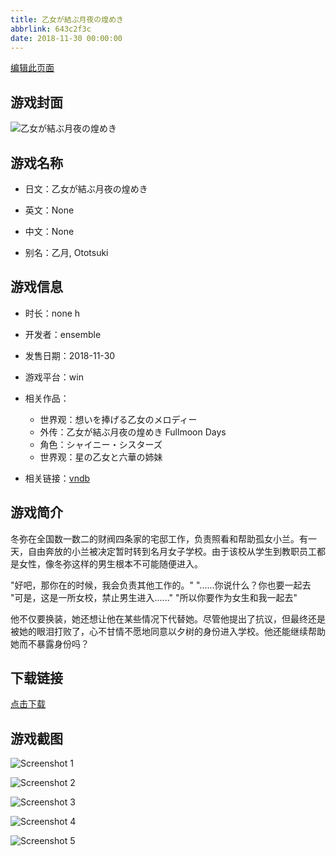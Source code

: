 ```yaml
---
title: 乙女が結ぶ月夜の煌めき
abbrlink: 643c2f3c
date: 2018-11-30 00:00:00
---
```

[编辑此页面](https://github.com/ACG-3/ADV3-source/blob/main/source/_posts/%E4%B9%99%E5%A5%B3%E3%81%8C%E7%B5%90%E3%81%B6%E6%9C%88%E5%A4%9C%E3%81%AE%E7%85%8C%E3%82%81%E3%81%8D.md)

## 游戏封面

![乙女が結ぶ月夜の煌めき](https://pan.timero.xyz/d/onedrive/img_lib_001/%E4%B9%99%E5%A5%B3%E3%81%8C%E7%B5%90%E3%81%B6%E6%9C%88%E5%A4%9C%E3%81%AE%E7%85%8C%E3%82%81%E3%81%8D_cover.avif)


## 游戏名称

- 日文：乙女が結ぶ月夜の煌めき
- 英文：None
- 中文：None

- 别名：乙月, Ototsuki


## 游戏信息

- 时长：none h
- 开发者：ensemble
- 发售日期：2018-11-30
- 游戏平台：win
- 相关作品：
   - 世界观：想いを捧げる乙女のメロディー
   - 外传：乙女が結ぶ月夜の煌めき Fullmoon Days
   - 角色：シャイニー・シスターズ
   - 世界观：星の乙女と六華の姉妹

- 相关链接：[vndb](https://vndb.org/v23338)


## 游戏简介

冬弥在全国数一数二的财阀四条家的宅邸工作，负责照看和帮助孤女小兰。有一天，自由奔放的小兰被决定暂时转到名月女子学校。由于该校从学生到教职员工都是女性，像冬弥这样的男生根本不可能随便进入。

"好吧，那你在的时候，我会负责其他工作的。"
"......你说什么？你也要一起去
"可是，这是一所女校，禁止男生进入......"
"所以你要作为女生和我一起去"

他不仅要换装，她还想让他在某些情况下代替她。尽管他提出了抗议，但最终还是被她的眼泪打败了，心不甘情不愿地同意以夕树的身份进入学校。他还能继续帮助她而不暴露身份吗？




## 下载链接

[点击下载](https://pan.timero.xyz/onedrive/adv_lib_001/%E4%B9%99%E5%A5%B3%E3%81%8C%E7%B5%90%E3%81%B6%E6%9C%88%E5%A4%9C%E3%81%AE%E7%85%8C%E3%82%81%E3%81%8D)


## 游戏截图


![Screenshot 1](https://pan.timero.xyz/d/onedrive/img_lib_001/%E4%B9%99%E5%A5%B3%E3%81%8C%E7%B5%90%E3%81%B6%E6%9C%88%E5%A4%9C%E3%81%AE%E7%85%8C%E3%82%81%E3%81%8D_Screenshot_1.avif)

![Screenshot 2](https://pan.timero.xyz/d/onedrive/img_lib_001/%E4%B9%99%E5%A5%B3%E3%81%8C%E7%B5%90%E3%81%B6%E6%9C%88%E5%A4%9C%E3%81%AE%E7%85%8C%E3%82%81%E3%81%8D_Screenshot_2.avif)

![Screenshot 3](https://pan.timero.xyz/d/onedrive/img_lib_001/%E4%B9%99%E5%A5%B3%E3%81%8C%E7%B5%90%E3%81%B6%E6%9C%88%E5%A4%9C%E3%81%AE%E7%85%8C%E3%82%81%E3%81%8D_Screenshot_3.avif)

![Screenshot 4](https://pan.timero.xyz/d/onedrive/img_lib_001/%E4%B9%99%E5%A5%B3%E3%81%8C%E7%B5%90%E3%81%B6%E6%9C%88%E5%A4%9C%E3%81%AE%E7%85%8C%E3%82%81%E3%81%8D_Screenshot_4.avif)

![Screenshot 5](https://pan.timero.xyz/d/onedrive/img_lib_001/%E4%B9%99%E5%A5%B3%E3%81%8C%E7%B5%90%E3%81%B6%E6%9C%88%E5%A4%9C%E3%81%AE%E7%85%8C%E3%82%81%E3%81%8D_Screenshot_5.avif)

